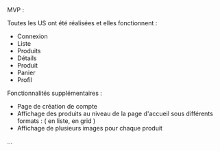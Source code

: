 
MVP :

Toutes les US ont été réalisées et elles fonctionnent :

- Connexion 
- Liste 
- Produits 
- Détails 
- Produit 
- Panier 
- Profil


Fonctionnalités supplémentaires : 


- Page de création de compte 
- Affichage des produits au niveau de la page d'accueil sous différents formats : ( en liste, en grid ) 
- Affichage de plusieurs images pour chaque produit 

...
